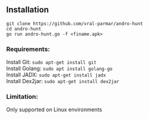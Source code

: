 ## Installation
```
git clone https://github.com/vral-parmar/andro-hunt
cd andro-hunt
go run andro-hunt.go -f <finame.apk>
```

### Requirements:
Install Git: `sudo apt-get install git`  
Install Golang: `sudo apt install golang-go`   
Install JADX: `sudo apt-get install jadx`   
Install Dex2jar: `sudo apt-get install dex2jar`   

### Limitation:
Only supported on Linux environments
